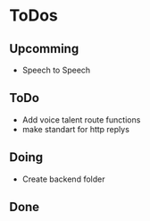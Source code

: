 # ToDos

## Upcomming

- Speech to Speech

## ToDo

- Add voice talent route functions
- make standart for http replys

## Doing

- Create backend folder

## Done